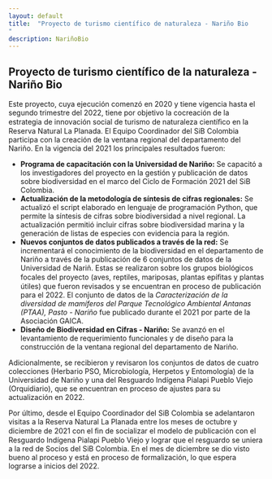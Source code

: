 ```yaml
---
layout: default
title:  "Proyecto de turismo científico de naturaleza - Nariño Bio
"
description: NariñoBio 
---
```


## Proyecto de turismo científico de la naturaleza - Nariño Bio

Este proyecto, cuya ejecución comenzó en 2020 y tiene vigencia hasta el segundo trimestre del 2022, tiene por objetivo la cocreación de la estrategia de innovación social de turismo de naturaleza cientíﬁco en la Reserva Natural La Planada. El Equipo Coordinador del SiB Colombia participa con la creación de la ventana regional del departamento del Nariño. En la vigencia del 2021 los principales resultados fueron:
- **Programa de capacitación con la Universidad de Nariño:** Se capacitó a los investigadores del proyecto en la gestión y publicación de datos sobre biodiversidad en el marco del Ciclo de Formación 2021 del SiB Colombia.
- **Actualización de la metodología de síntesis de cifras regionales:** Se actualizó el script elaborado en lenguaje de programación Python, que permite la síntesis de cifras sobre biodiversidad a nivel regional. La actualización permitió incluir cifras sobre biodiversidad marina y la generación de listas de especies con evidencia para la región.
- **Nuevos conjuntos de datos publicados a través de la red:** Se incrementará el conocimiento de la biodiversidad en el departamento de Nariño a través de la publicación de 6 conjuntos de datos de la Universidad de Nariñ. Estas se realizaron sobre los grupos biológicos focales del proyecto (aves, reptiles, mariposas, plantas epíﬁtas y plantas útiles) que fueron revisados y se encuentran en proceso de publicación para el 2022. El conjunto de datos de la *Caracterización de la diversidad de mamíferos del Parque Tecnológico Ambiental Antanas (PTAA), Pasto - Nariño* fue publicado durante el 2021 por parte de la Asociación GAICA.
- **Diseño de Biodiversidad en Cifras - Nariño:** Se avanzó en el levantamiento de requerimiento funcionales y de diseño para la construcción de la ventana regional del departamento de Nariño.

Adicionalmente, se recibieron y revisaron los conjuntos de datos de cuatro colecciones (Herbario PSO, Microbiología, Herpetos y Entomología) de la Universidad de Nariño y una del Resguardo Indígena Pialapi Pueblo Viejo (Orquidiario), que se encuentran en proceso de ajustes para su actualización en 2022.
 
Por último, desde el Equipo Coordinador del SiB Colombia se adelantaron visitas a la Reserva Natural La Planada entre los meses de octubre y diciembre de 2021 con el ﬁn de socializar el modelo de publicación con el Resguardo Indígena Pialapi Pueblo Viejo y lograr que el resguardo se uniera a la red de Socios del SiB Colombia. En el mes de diciembre se dio visto bueno al proceso y está en proceso de formalización, lo que espera lograrse a inicios del 2022.
